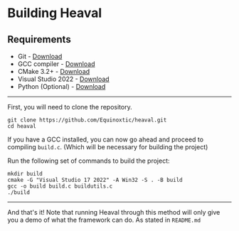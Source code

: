# Building Heaval

## Requirements

* Git - [Download](https://git-scm.com/downloads)
* GCC compiler - [Download](https://gcc.gnu.org/install/binaries.html)
* CMake 3.2+ - [Download](https://cmake.org/download/)
* Visual Studio 2022 - [Download](https://visualstudio.microsoft.com/downloads/)
* Python (Optional) - [Download](https://www.python.org/downloads/)

---

First, you will need to clone the repository.

```shell
git clone https://github.com/Equinoxtic/heaval.git
cd heaval
```

If you have a GCC installed, you can now go ahead and proceed to compiling ``build.c``. (Which will be necessary for building the project) 

Run the following set of commands to build the project:

```shell
mkdir build
cmake -G "Visual Studio 17 2022" -A Win32 -S . -B build
gcc -o build build.c buildutils.c
./build
```

---
And that's it! Note that running Heaval through this method will only give you a demo of what the framework can do. As stated in ``README.md``
